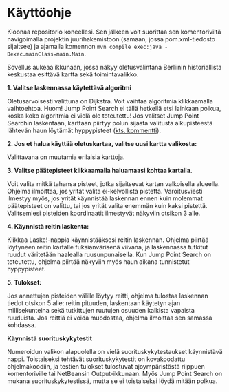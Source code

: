 # Käyttöohje

Kloonaa repositorio koneellesi. Sen jälkeen voit suorittaa sen komentoriviltä navigoimalla projektin juurihakemistoon (samaan, jossa pom.xml-tiedosto sijaitsee) ja ajamalla komennon `mvn compile exec:java -Dexec.mainClass=main.Main`.

Sovellus aukeaa ikkunaan, jossa näkyy oletusvalintana Berliinin historiallista keskustaa esittävä kartta sekä toimintavalikko.

**1. Valitse laskennassa käytettävä algoritmi**

Oletusarvoisesti valittuna on Dijkstra. Voit vaihtaa algoritmia klikkaamalla vaihtoehtoa. Huom! Jump Point Search ei tällä hetkellä etsi lainkaan polkua, koska koko algoritmia ei vielä ole toteutettu! Jos valitset Jump Point Searchin laskentaan, karttaan piirtyy polun sijasta valitusta alkupisteestä lähtevän haun löytämät hyppypisteet ([kts. kommentti](https://github.com/jenkarper/LyhimmatPolut/blob/cf9f119b70eb1adabefd04b0f22e1be8d7124383/lyhimmatpolut/src/main/java/algoritmit/JPS.java#L41)).

**2. Jos et halua käyttää oletuskartaa, valitse uusi kartta valikosta:**

Valittavana on muutamia erilaisia karttoja.

**3. Valitse päätepisteet klikkaamalla haluamaasi kohtaa kartalla.**

Voit valita mitkä tahansa pisteet, jotka sijaitsevat kartan valkoisella alueella. Ohjelma ilmoittaa, jos yrität valita ei-kelvollista pistettä. Varoitusviesti ilmestyy myös, jos yrität käynnistää laskennan ennen kuin molemmat päätepisteet on valittu, tai jos yrität valita enemmän kuin kaksi pistettä. Valitsemiesi pisteiden koordinaatit ilmestyvät näkyviin otsikon 3 alle. 

**4. Käynnistä reitin laskenta:**

Klikkaa Laske!-nappia käynnistääksesi reitin laskennan. Ohjelma piirtää löytyneen reitin kartalle fuksianvärisenä viivana, ja laskennassa tutkitut ruudut väritetään haalealla ruusunpunaisella. Kun Jump Point Search on toteutettu, ohjelma piirtää näkyviin myös haun aikana tunnistetut hyppypisteet.

**5. Tulokset:**

Jos annettujen pisteiden välille löytyy reitti, ohjelma tulostaa laskennan tiedot otsikon 5 alle: reitin pituuden, laskentaan käytetyn ajan millisekunteina sekä tutkittujen ruutujen osuuden kaikista vapaista ruuduista. Jos reittiä ei voida muodostaa, ohjelma ilmoittaa sen samassa kohdassa.

**Käynnistä suorituskykytestit**

Numeroidun valikon alapuolella on vielä suorituskykytestaukset käynnistävä nappi. Toistaiseksi tehtävät suorituskykytestit on kovakoodattu ohjelmakoodiin, ja testien tulokset tulostuvat ajoympäristöstä riippuen komentoriville tai NetBeansin Output-ikkunaan. Myös Jump Point Search on mukana suorituskykytestissä, mutta se ei toistaiseksi löydä mitään polkua.
